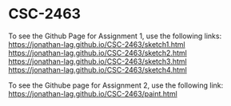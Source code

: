# CSC-2463

To see the Github Page for Assignment 1, use the following links:  
https://jonathan-lag.github.io/CSC-2463/sketch1.html  
https://jonathan-lag.github.io/CSC-2463/sketch2.html  
https://jonathan-lag.github.io/CSC-2463/sketch3.html  
https://jonathan-lag.github.io/CSC-2463/sketch4.html  

To see the Githube page for Assignment 2, use the following link:  
https://jonathan-lag.github.io/CSC-2463/paint.html
